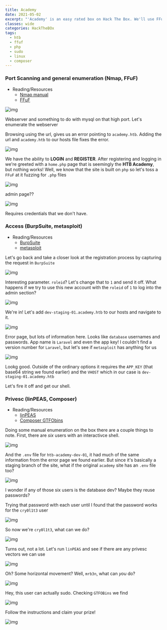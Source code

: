 ```yaml
---
title: Academy
date: 2021-05-02
excerpt: "'Academy' is an easy rated box on Hack The Box. We'll use FFuF to discover a hidden page, metasploit to explot Laravel for access and common enumeration for privilege escalation"
classes: wide
categories: HackTheBOx
tags:
  - htb
  - ffuf
  - php
  - sudo
  - linux
  - composer
---
```


### Port Scanning and general enumeration (Nmap, FFuF)
* Reading/Resources
  * [Nmap manual](https://nmap.org/book/man.html)
  * [FFuF](https://github.com/ffuf/ffuf)


![img](/assets/images/hackthebox/academy/0.png)

Webserver and something to do with mysql on that high port. Let's enumerate the webserver

Browsing using the url, gives us an error pointing to `academy.htb`. Adding the url and `academy.htb` to our hosts file fixes the error.


![img](/assets/images/hackthebox/academy/1.png)

We have the ability to **LOGIN** and **REGISTER**. After registering and logging in we're greeted with a `home.php` page that is seemingly the **HTB Academy**, but nothing works! Well, we know that the site is built on `php` so let's toss a `FFuF` at it fuzzing for `.php` files


![img](/assets/images/hackthebox/academy/2.png)

admin page??


![img](/assets/images/hackthebox/academy/3.png)

Requires credentials that we don't have. 

### Access (BurpSuite, metasploit)
* Reading/Resources
  * [BurpSuite](https://portswigger.net/burp)
  * [metasploit](https://docs.rapid7.com/metasploit/getting-started)

Let's go back and take a closer look at the registration process by capturing the request in `BurpSuite`


![img](/assets/images/hackthebox/academy/4.png)

Interesting parameter. `roleid`? Let's change that to `1` and send it off. What happens if we try to use this new account with the `roleid` of `1` to log into the admin section?


![img](/assets/images/hackthebox/academy/5.png)

We're in! Let's add `dev-staging-01.academy.htb` to our hosts and navigate to it.


![img](/assets/images/hackthebox/academy/6.png)

Error page, but lots of information here. Looks like `database` usernames and passwords. App name is `Laravel` and even the app key! I couldn't find a version number for `Laravel`, but let's see if `metasploit` has anything for us


![img](/assets/images/hackthebox/academy/7.png)

Lookg good. Outside of the ordinary options it requires the `APP_KEY` (that base64 string we found earlier) and the `VHOST` which in our case is `dev-staging-01.academy.htb`

Let's fire it off and get our shell.

### Privesc (linPEAS, Composer)
* Reading/Resources
  * [linPEAS](https://github.com/carlospolop/privilege-escalation-awesome-scripts-suite/tree/master/linPEAS)
  * [Composer GTFObins](https://gtfobins.github.io/gtfobins/composer/#sudo)


Doing some manual enumeration on the box there are a couple things to note. First, there are *six* users with an interactivce shell.


![img](/assets/images/hackthebox/academy/8.png)

And the `.env` file for `htb-academy-dev-01`, it had much of the same information from the error page we found earlier. But since it's basically a staging branch of the site, what if the original `academy` site has an `.env` file too?


![img](/assets/images/hackthebox/academy/9.png)

I wonder if any of those six users is the database dev? Maybe they reuse passwords?

Trying that password with each user until I found that the password works for the `cry0l1t3` user


![img](/assets/images/hackthebox/academy/10.png)

So now we're `cry0l1t3`, what can we do?


![img](/assets/images/hackthebox/academy/11.png)

Turns out, not a lot. Let's run `linPEAS` and see if there are any privesc vectors we can use


![img](/assets/images/hackthebox/academy/12.png)

Oh? Some horizontal movement? Well, `mrb3n`, what can *you* do?


![img](/assets/images/hackthebox/academy/13.png)

Hey, this user can actually sudo. Checking `GTFOBins` we find


![img](/assets/images/hackthebox/academy/14.png)

Follow the instructions and claim your prize!


![img](/assets/images/hackthebox/academy/15.png)
